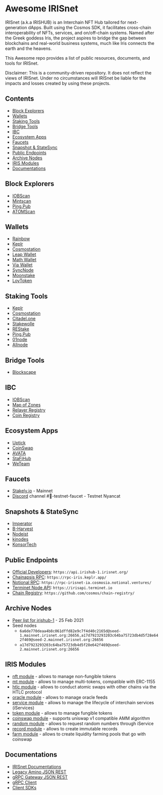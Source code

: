 # Awesome IRISnet

IRISnet (a.k.a IRISHUB) is an Interchain NFT Hub tailored for next-generation dApps. Built using the Cosmos SDK, it facilitates cross-chain interoperability of NFTs, services, and on/off-chain systems. Named after the Greek goddess Iris, the project aspires to bridge the gap between blockchains and real-world business systems, much like Iris connects the earth and the heavens.

This Awesome repo provides a list of public resources, documents, and tools for IRISnet.

Disclaimer: This is a community-driven repository. It does not reflect the views of IRISnet. Under no circumstances will IRISnet be liable for the impacts and losses created by using these projects.

## Contents
- [Block Explorers](#block-explorers)
- [Wallets](#wallets)
- [Staking Tools](#staking-tools)
- [Bridge Tools](#bridge-tools)
- [IBC](#ibc)
- [Ecosystem Apps](#ecosystem-apps)
- [Faucets](#faucets)
- [Snapshot \& StateSync](#snapshots--statesync)
- [Public Endpoints](#public-endpoints)
- [Archive Nodes](#archive-nodes)
- [IRIS Modules](#iris-modules)
- [Documentations](#documentations)

## Block Explorers
- [IOBScan](https://irishub.iobscan.io)
- [Mintscan](https://www.mintscan.io/iris)
- [Ping.Pub](https://ping.pub/iris)
- [ATOMScan](https://atomscan.com/iris-network)

## Wallets
- [Rainbow](https://www.rainbow.one/)
- [Keplr](https://www.keplr.app/)
- [Cosmostation](https://www.cosmostation.io/wallet)
- [Leap Wallet](https://www.leapwallet.io/cosmos)
- [Math Wallet](https://mathwallet.org/en-us/)
- [Via Wallet](https://viawallet.com/)
- [SyncNode](https://wallet.syncnode.ro/)
- [Moonstake](https://moonstake.io/wallets/)
- [LoyToken](http://loytoken.com/web.html#product)

## Staking Tools
- [Keplr](https://www.keplr.app/)
- [Cosmostation](https://www.cosmostation.io/wallet)
- [Citadel.one](https://app.citadel.one/login)
- [Stakewolle](https://stakewolle.com/)
- [REStake](https://restake.app/)
- [Ping.Pub](https://ping.pub/iris-network/staking)
- [01node](https://01node.com/iris-network/)
- [Allnode](https://www.allnodes.com/iris/stake)

## Bridge Tools
- [Blockscape](https://bridge.blockscape.network/)

## IBC
- [IOBScan](https://ibc.iobscan.io/home)
- [Map of Zones](https://mapofzones.com/home/irishub-1/overview?columnKey=ibcVolume&period=24h&searchZone=iris)
- [Relayer Registry](https://github.com/irisnet/iob-registry/tree/main/relayers)
- [Coin Registry](https://github.com/irisnet/iob-registry/tree/main/coins)

## Ecosystem Apps
- [Uptick](https://www.upticknft.com/)
- [CoinSwap](https://coinswap.market/)
- [AVATA](https://console.avata.bianjie.hk)
- [StaFiHub](https://app.stafihub.io/)
- [WeTeam](https://twitter.com/WeTeam_io)

## Faucets
- [Stakely.io](https://stakely.io/en/faucet/irisnet-iris) - Mainnet
- [Discord](https://discord.gg/bmhu9F9xbX) channel #🚰-testnet-faucet - Testnet Nyancat

## Snapshots & StateSync
- [Imperator](https://imperator.co/services/iris)
- [B-Harvest](http://cosmosia6.notional.ventures:11111/irisnet/)
- [Nodeist](https://nodeist.net/Iris/)
- [kjnodes](https://services.kjnodes.com/mainnet/iris/)
- [KonsorTech](https://docs.konsortech.xyz/node/Mainnet/Irisnet)

## Public Endpoints
- [Official Developers](https://api.irishub-1.irisnet.org/): `https://api.irishub-1.irisnet.org/`
- [Chainapsis RPC](https://rpc-iris.keplr.app/): `https://rpc-iris.keplr.app/`
- [Notional RPC](https://rpc-irisnet-ia.cosmosia.notional.ventures/): `https://rpc-irisnet-ia.cosmosia.notional.ventures/`
- [Terminet Node API](https://irisapi.terminet.io): `https://irisapi.terminet.io`
- [Chain Registry](https://github.com/cosmos/chain-registry/): `https://github.com/cosmos/chain-registry/`

## Archive Nodes
- [Peer list for irishub-1](https://github.com/irisnet/mainnet/blob/master/config/community-peers.md) -  25 Feb 2021
- Seed nodes
    - `6a6de770deaa4b8c061dffd82e9c7f4d40c2165d@seed-1.mainnet.irisnet.org:26656,a17d7923293203c64ba75723db4d5f28e642f469@seed-2.mainnet.irisnet.org:26656`
    - `a17d7923293203c64ba75723db4d5f28e642f469@seed-2.mainnet.irisnet.org:26656`

## IRIS Modules
- [nft module](https://github.com/irisnet/irismod/tree/main/modules/nft) - allows to manage non-fungible tokens
- [mt module](https://github.com/irisnet/irismod/tree/main/modules/mt) - allows to manage multi-tokens, compatible with ERC-1155
- [htlc module](https://github.com/irisnet/irismod/tree/main/modules/htlc) - allows to conduct atomic swaps with other chains via the HTLC protocol
- [oracle module](https://github.com/irisnet/irismod/tree/main/modules/oracle) - allows to manage oracle feeds
- [service module](https://github.com/irisnet/irismod/tree/main/modules/service) - allows to manage the lifecycle of interchain services (iServices)
- [token module](https://github.com/irisnet/irismod/tree/main/modules/token) - allows to manage fungible tokens
- [coinswap module](https://github.com/irisnet/irismod/tree/main/modules/coinswap) - supports uniswap v1 compatible AMM algorithm
- [random module](https://github.com/irisnet/irismod/tree/main/modules/random) - allows to request random numbers through iService
- [record module](https://github.com/irisnet/irismod/tree/main/modules/record) -  allows to create immutable records
- [farm module](https://github.com/irisnet/irismod/tree/main/modules/farm) - allows to create liquidity farming pools that go with coinswap

## Documentations
- [IRISnet Documentations](https://www.irisnet.org/docs/)
- [Legacy Amino JSON REST](https://www.irisnet.org/docs/endpoints/legacy-rest.html)
- [gRPC Gateway JSON REST](https://www.irisnet.org/docs/endpoints/grpc-rest.html)
- [gRPC Client](https://www.irisnet.org/docs/endpoints/grpc-client.html)
- [Client SDKs](https://www.irisnet.org/docs/endpoints/sdk.html)
  

